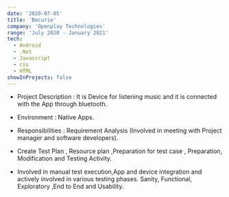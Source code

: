 ```yaml
---
date: '2020-07-05'
title: 'Becurie'
company: 'Openplay Technologies'
range: 'July 2020 - January 2021'
tech:
  - Android
  - .Net
  - Javascript
  - css
  - HTML
showInProjects: false
---
```


- Project Description : It is Device for listening music and it is connected with the App through bluetooth.

- Environment : Native Apps.

- Responsibilities : Requirement Analysis (Involved in meeting with Project manager and software developers).

- Create Test Plan , Resource plan ,Preparation for test case , Preparation, Modification and Testing Activity.

- Involved in manual test execution,App and device integration and actively involved in various testing phases. Sanity, Functional, Exploratory ,End to End and Usability.
